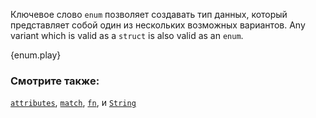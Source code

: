 Ключевое слово `enum` позволяет создавать тип данных, который представляет собой один из нескольких возможных вариантов. Any variant which is valid as a `struct` is also valid as
an `enum`.

{enum.play}

### Смотрите также:

[`attributes`][attributes], [`match`][match], [`fn`][fn], и [`String`][str]

[attributes]: /attribute.html
[c_struct]: http://en.wikipedia.org/wiki/Struct_(C_programming_language)
[match]: /flow_control/match.html
[fn]: /fn.html
[str]: /std/str.html
